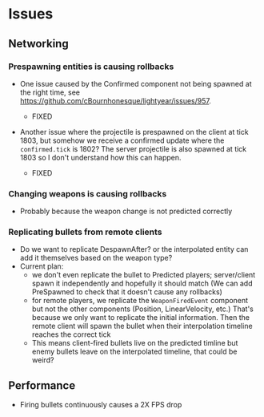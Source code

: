 # Issues


## Networking

### Prespawning entities is causing rollbacks

- One issue caused by the Confirmed component not being spawned at the right time, see https://github.com/cBournhonesque/lightyear/issues/957. 
  - FIXED

- Another issue where the projectile is prespawned on the client at tick 1803, but somehow we receive a confirmed
update where the `confirmed.tick` is 1802? The server projectile is also spawned at tick 1803 so I don't understand how this
can happen.
  - FIXED

### Changing weapons is causing rollbacks

- Probably because the weapon change is not predicted correctly

### Replicating bullets from remote clients

- Do we want to replicate DespawnAfter? or the interpolated entity can add it themselves based on the weapon type?
- Current plan:
  - we don't even replicate the bullet to Predicted players; server/client spawn it independently and hopefully it should match
    (We can add PreSpawned to check that it doesn't cause any rollbacks)
  - for remote players, we replicate the `WeaponFiredEvent` component but not the other components (Position, LinearVelocity, etc.)
    That's because we only want to replicate the initial information. Then the remote client will spawn the bullet when their interpolation timeline reaches the correct tick
  - This means client-fired bullets live on the predicted timline but enemy bullets leave on the interpolated timeline, that could be weird?

## Performance

- Firing bullets continuously causes a 2X FPS drop
    